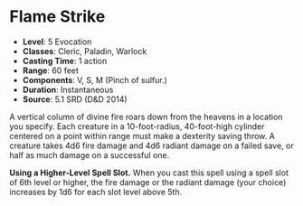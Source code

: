 # Flame Strike

- **Level**: 5 Evocation
- **Classes**: Cleric, Paladin, Warlock
- **Casting Time**: 1 action
- **Range**: 60 feet
- **Components**: V, S, M (Pinch of sulfur.)
- **Duration**: Instantaneous
- **Source**: 5.1 SRD (D&D 2014)

A vertical column of divine fire roars down from the heavens in a location you specify. Each creature in a 10-foot-radius, 40-foot-high cylinder centered on a point within range must make a dexterity saving throw. A creature takes 4d6 fire damage and 4d6 radiant damage on a failed save, or half as much damage on a successful one.

**Using a Higher-Level Spell Slot.** When you cast this spell using a spell slot of 6th level or higher, the fire damage or the radiant damage (your choice) increases by 1d6 for each slot level above 5th.
